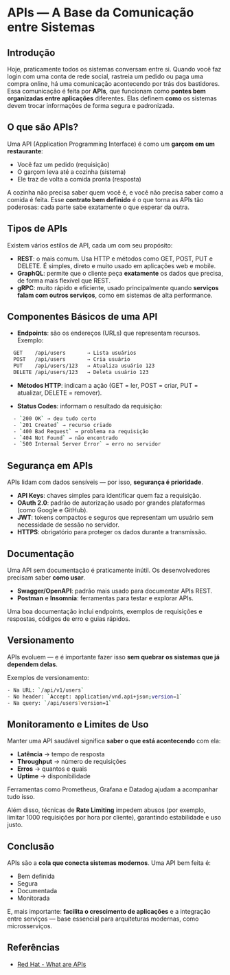 # APIs — A Base da Comunicação entre Sistemas

## Introdução

Hoje, praticamente todos os sistemas conversam entre si. Quando você faz login com uma conta de rede social, rastreia um pedido ou paga uma compra online, há uma comunicação acontecendo por trás dos bastidores.  
Essa comunicação é feita por **APIs**, que funcionam como **pontes bem organizadas entre aplicações** diferentes. Elas definem **como** os sistemas devem trocar informações de forma segura e padronizada.

## O que são APIs?

Uma API (Application Programming Interface) é como um **garçom em um restaurante**:
- Você faz um pedido (requisição)
- O garçom leva até a cozinha (sistema)
- Ele traz de volta a comida pronta (resposta)

A cozinha não precisa saber quem você é, e você não precisa saber como a comida é feita. Esse **contrato bem definido** é o que torna as APIs tão poderosas: cada parte sabe exatamente o que esperar da outra.

## Tipos de APIs

Existem vários estilos de API, cada um com seu propósito:

- **REST**: o mais comum. Usa HTTP e métodos como GET, POST, PUT e DELETE. É simples, direto e muito usado em aplicações web e mobile.  
- **GraphQL**: permite que o cliente peça **exatamente** os dados que precisa, de forma mais flexível que REST.  
- **gRPC**: muito rápido e eficiente, usado principalmente quando **serviços falam com outros serviços**, como em sistemas de alta performance.

## Componentes Básicos de uma API

- **Endpoints**: são os endereços (URLs) que representam recursos.  
  Exemplo:  
```bash
  GET    /api/users       → Lista usuários  
  POST   /api/users       → Cria usuário  
  PUT    /api/users/123   → Atualiza usuário 123  
  DELETE /api/users/123   → Deleta usuário 123
```

- **Métodos HTTP**: indicam a ação (GET = ler, POST = criar, PUT = atualizar, DELETE = remover).

- **Status Codes**: informam o resultado da requisição:  
```bash
  - `200 OK` → deu tudo certo  
  - `201 Created` → recurso criado  
  - `400 Bad Request` → problema na requisição  
  - `404 Not Found` → não encontrado  
  - `500 Internal Server Error` → erro no servidor
```

## Segurança em APIs

APIs lidam com dados sensíveis — por isso, **segurança é prioridade**.

- **API Keys**: chaves simples para identificar quem faz a requisição.  
- **OAuth 2.0**: padrão de autorização usado por grandes plataformas (como Google e GitHub).  
- **JWT**: tokens compactos e seguros que representam um usuário sem necessidade de sessão no servidor.  
- **HTTPS**: obrigatório para proteger os dados durante a transmissão.

## Documentação

Uma API sem documentação é praticamente inútil. Os desenvolvedores precisam saber **como usar**.

- **Swagger/OpenAPI**: padrão mais usado para documentar APIs REST.  
- **Postman** e **Insomnia**: ferramentas para testar e explorar APIs.  

Uma boa documentação inclui endpoints, exemplos de requisições e respostas, códigos de erro e guias rápidos.

## Versionamento

APIs evoluem — e é importante fazer isso **sem quebrar os sistemas que já dependem delas**.

Exemplos de versionamento:
```bash
- Na URL: `/api/v1/users`
- No header: `Accept: application/vnd.api+json;version=1`
- Na query: `/api/users?version=1`
```

## Monitoramento e Limites de Uso

Manter uma API saudável significa **saber o que está acontecendo** com ela:
- **Latência** → tempo de resposta
- **Throughput** → número de requisições
- **Erros** → quantos e quais
- **Uptime** → disponibilidade

Ferramentas como Prometheus, Grafana e Datadog ajudam a acompanhar tudo isso.

Além disso, técnicas de **Rate Limiting** impedem abusos (por exemplo, limitar 1000 requisições por hora por cliente), garantindo estabilidade e uso justo.

## Conclusão

APIs são a **cola que conecta sistemas modernos**. Uma API bem feita é:
- Bem definida
- Segura
- Documentada
- Monitorada

E, mais importante: **facilita o crescimento de aplicações** e a integração entre serviços — base essencial para arquiteturas modernas, como microsserviços.

## Referências

- [Red Hat - What are APIs](https://www.redhat.com/pt-br/topics/api/what-are-application-programming-interfaces)